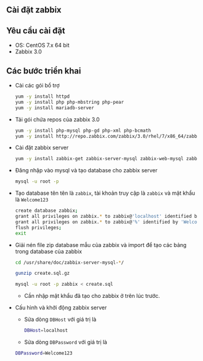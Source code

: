 ## Cài đặt zabbix

## Yêu cầu cài đặt
- OS: CentOS 7.x 64 bit
- Zabbix 3.0

## Các bước triển khai


- Cài các gói bổ trợ

	```sh
	yum -y install httpd
	yum -y install php php-mbstring php-pear
	yum -y install mariadb-server

	```

- Tải gói chứa repos của zabbix 3.0
	```sh
	yum -y install php-mysql php-gd php-xml php-bcmath
	yum -y install http://repo.zabbix.com/zabbix/3.0/rhel/7/x86_64/zabbix-release-3.0-1.el7.noarch.rpm
	```
	
- Cài đặt zabbix server 
	```sh
	yum -y install zabbix-get zabbix-server-mysql zabbix-web-mysql zabbix-agent 
	```

- Đăng nhập vào mysql và tạo database cho zabbix server
	```sh
	mysql -u root -p 
	```
	
- Tạo database tên tên là `zabbix`, tài khoản truy cập là `zabbix` và mật khẩu là `Welcome123`
	```sh	
	create database zabbix; 
	grant all privileges on zabbix.* to zabbix@'localhost' identified by 'Welcome123'; 
	grant all privileges on zabbix.* to zabbix@'%' identified by 'Welcome123'; 
	flush privileges; 
	exit
	```

- Giải nén file zip database mẫu của zabbix và import để tạo các bảng trong database của zabbix 
	```sh
	cd /usr/share/doc/zabbix-server-mysql-*/ 

	gunzip create.sql.gz 

	mysql -u root -p zabbix < create.sql
	```
	- Cần nhập mật khẩu đã tạo cho zabbix ở trên lúc trước.

- Cấu hình và khởi động zabbix server

	- Sửa dòng `DBHost` với giá trị là 
		```sh
		DBHost=localhost
		```
	- Sửa dòng `DBPassword` với giá trị là
	```sh
	DBPassword=Welcome123
	```
